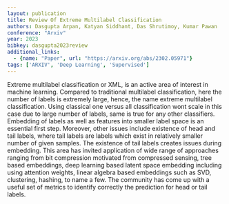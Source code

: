 ```yaml
---
layout: publication
title: Review Of Extreme Multilabel Classification
authors: Dasgupta Arpan, Katyan Siddhant, Das Shrutimoy, Kumar Pawan
conference: "Arxiv"
year: 2023
bibkey: dasgupta2023review
additional_links:
  - {name: "Paper", url: "https://arxiv.org/abs/2302.05971"}
tags: ['ARXIV', 'Deep Learning', 'Supervised']
---
```

Extreme multilabel classification or XML, is an active area of interest in machine learning. Compared to traditional multilabel classification, here the number of labels is extremely large, hence, the name extreme multilabel classification. Using classical one versus all classification wont scale in this case due to large number of labels, same is true for any other classifiers. Embedding of labels as well as features into smaller label space is an essential first step. Moreover, other issues include existence of head and tail labels, where tail labels are labels which exist in relatively smaller number of given samples. The existence of tail labels creates issues during embedding. This area has invited application of wide range of approaches ranging from bit compression motivated from compressed sensing, tree based embeddings, deep learning based latent space embedding including using attention weights, linear algebra based embeddings such as SVD, clustering, hashing, to name a few. The community has come up with a useful set of metrics to identify correctly the prediction for head or tail labels.
